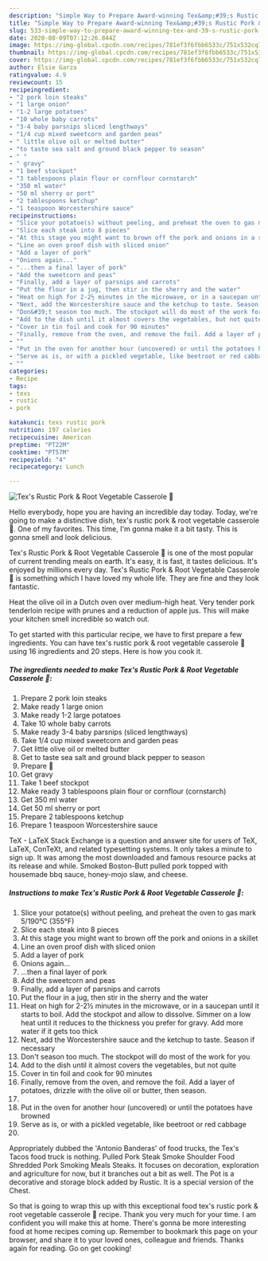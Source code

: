 ```yaml
---
description: "Simple Way to Prepare Award-winning Tex&amp;#39;s Rustic Pork &amp;amp; Root Vegetable Casserole 🐷"
title: "Simple Way to Prepare Award-winning Tex&amp;#39;s Rustic Pork &amp;amp; Root Vegetable Casserole 🐷"
slug: 533-simple-way-to-prepare-award-winning-tex-and-39-s-rustic-pork-and-amp-root-vegetable-casserole
date: 2020-08-09T07:12:26.844Z
image: https://img-global.cpcdn.com/recipes/781ef3f6fbb6533c/751x532cq70/texs-rustic-pork-root-vegetable-casserole-🐷-recipe-main-photo.jpg
thumbnail: https://img-global.cpcdn.com/recipes/781ef3f6fbb6533c/751x532cq70/texs-rustic-pork-root-vegetable-casserole-🐷-recipe-main-photo.jpg
cover: https://img-global.cpcdn.com/recipes/781ef3f6fbb6533c/751x532cq70/texs-rustic-pork-root-vegetable-casserole-🐷-recipe-main-photo.jpg
author: Elsie Garza
ratingvalue: 4.9
reviewcount: 15
recipeingredient:
- "2 pork loin steaks"
- "1 large onion"
- "1-2 large potatoes"
- "10 whole baby carrots"
- "3-4 baby parsnips sliced lengthways"
- "1/4 cup mixed sweetcorn and garden peas"
- " little olive oil or melted butter"
- "to taste sea salt and ground black pepper to season"
- " "
- " gravy"
- "1 beef stockpot"
- "3 tablespoons plain flour or cornflour cornstarch"
- "350 ml water"
- "50 ml sherry or port"
- "2 tablespoons ketchup"
- "1 teaspoon Worcestershire sauce"
recipeinstructions:
- "Slice your potatoe(s) without peeling, and preheat the oven to gas mark 5/190°C (355°F)"
- "Slice each steak into 8 pieces"
- "At this stage you might want to brown off the pork and onions in a skillet"
- "Line an oven proof dish with sliced onion"
- "Add a layer of pork"
- "Onions again..."
- "...then a final layer of pork"
- "Add the sweetcorn and peas"
- "Finally, add a layer of parsnips and carrots"
- "Put the flour in a jug, then stir in the sherry and the water"
- "Heat on high for 2-2½ minutes in the microwave, or in a saucepan until it starts to boil. Add the stockpot and allow to dissolve. Simmer on a low heat until it reduces to the thickness you prefer for gravy. Add more water if it gets too thick"
- "Next, add the Worcestershire sauce and the ketchup to taste. Season if necessary"
- "Don&#39;t season too much. The stockpot will do most of the work for you"
- "Add to the dish until it almost covers the vegetables, but not quite"
- "Cover in tin foil and cook for 90 minutes"
- "Finally, remove from the oven, and remove the foil. Add a layer of potatoes, drizzle with the olive oil or butter, then season."
- ""
- "Put in the oven for another hour (uncovered) or until the potatoes have browned"
- "Serve as is, or with a pickled vegetable, like beetroot or red cabbage"
- ""
categories:
- Recipe
tags:
- texs
- rustic
- pork

katakunci: texs rustic pork 
nutrition: 197 calories
recipecuisine: American
preptime: "PT22M"
cooktime: "PT57M"
recipeyield: "4"
recipecategory: Lunch

---
```



![Tex&#39;s Rustic Pork &amp; Root Vegetable Casserole 🐷](https://img-global.cpcdn.com/recipes/781ef3f6fbb6533c/751x532cq70/texs-rustic-pork-root-vegetable-casserole-🐷-recipe-main-photo.jpg)

Hello everybody, hope you are having an incredible day today. Today, we're going to make a distinctive dish, tex&#39;s rustic pork &amp; root vegetable casserole 🐷. One of my favorites. This time, I'm gonna make it a bit tasty. This is gonna smell and look delicious.

Tex&#39;s Rustic Pork &amp; Root Vegetable Casserole 🐷 is one of the most popular of current trending meals on earth. It's easy, it is fast, it tastes delicious. It's enjoyed by millions every day. Tex&#39;s Rustic Pork &amp; Root Vegetable Casserole 🐷 is something which I have loved my whole life. They are fine and they look fantastic.

Heat the olive oil in a Dutch oven over medium-high heat. Very tender pork tenderloin recipe with prunes and a reduction of apple jus. This will make your kitchen smell incredible so watch out.


To get started with this particular recipe, we have to first prepare a few ingredients. You can have tex&#39;s rustic pork &amp; root vegetable casserole 🐷 using 16 ingredients and 20 steps. Here is how you cook it.

<!--inarticleads1-->

##### The ingredients needed to make Tex&#39;s Rustic Pork &amp; Root Vegetable Casserole 🐷:

1. Prepare 2 pork loin steaks
1. Make ready 1 large onion
1. Make ready 1-2 large potatoes
1. Take 10 whole baby carrots
1. Make ready 3-4 baby parsnips (sliced lengthways)
1. Take 1/4 cup mixed sweetcorn and garden peas
1. Get  little olive oil or melted butter
1. Get to taste sea salt and ground black pepper to season
1. Prepare  🔽
1. Get  gravy
1. Take 1 beef stockpot
1. Make ready 3 tablespoons plain flour or cornflour (cornstarch)
1. Get 350 ml water
1. Get 50 ml sherry or port
1. Prepare 2 tablespoons ketchup
1. Prepare 1 teaspoon Worcestershire sauce


TeX - LaTeX Stack Exchange is a question and answer site for users of TeX, LaTeX, ConTeXt, and related typesetting systems. It only takes a minute to sign up. It was among the most downloaded and famous resource packs at its release and while. Smoked Boston-Butt pulled pork topped with housemade bbq sauce, honey-mojo slaw, and cheese. 

<!--inarticleads2-->

##### Instructions to make Tex&#39;s Rustic Pork &amp; Root Vegetable Casserole 🐷:

1. Slice your potatoe(s) without peeling, and preheat the oven to gas mark 5/190°C (355°F)
1. Slice each steak into 8 pieces
1. At this stage you might want to brown off the pork and onions in a skillet
1. Line an oven proof dish with sliced onion
1. Add a layer of pork
1. Onions again...
1. ...then a final layer of pork
1. Add the sweetcorn and peas
1. Finally, add a layer of parsnips and carrots
1. Put the flour in a jug, then stir in the sherry and the water
1. Heat on high for 2-2½ minutes in the microwave, or in a saucepan until it starts to boil. Add the stockpot and allow to dissolve. Simmer on a low heat until it reduces to the thickness you prefer for gravy. Add more water if it gets too thick
1. Next, add the Worcestershire sauce and the ketchup to taste. Season if necessary
1. Don&#39;t season too much. The stockpot will do most of the work for you
1. Add to the dish until it almost covers the vegetables, but not quite
1. Cover in tin foil and cook for 90 minutes
1. Finally, remove from the oven, and remove the foil. Add a layer of potatoes, drizzle with the olive oil or butter, then season.
1. 
1. Put in the oven for another hour (uncovered) or until the potatoes have browned
1. Serve as is, or with a pickled vegetable, like beetroot or red cabbage
1. 


Appropriately dubbed the &#39;Antonio Banderas&#39; of food trucks, the Tex&#39;s Tacos food truck is nothing. Pulled Pork Steak Smoke Shoulder Food Shredded Pork Smoking Meals Steaks. It focuses on decoration, exploration and agriculture for now, but it branches out a bit as well. The Pot is a decorative and storage block added by Rustic. It is a special version of the Chest. 

So that is going to wrap this up with this exceptional food tex&#39;s rustic pork &amp; root vegetable casserole 🐷 recipe. Thank you very much for your time. I am confident you will make this at home. There's gonna be more interesting food at home recipes coming up. Remember to bookmark this page on your browser, and share it to your loved ones, colleague and friends. Thanks again for reading. Go on get cooking!
